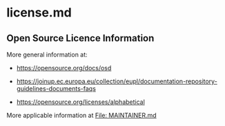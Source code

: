 license.md
==========

## Open Source Licence Information

More general information at:

* <https://opensource.org/docs/osd>

* <https://joinup.ec.europa.eu/collection/eupl/documentation-repository-guidelines-documents-faqs>

* <https://opensource.org/licenses/alphabetical>

More applicable information at [File: MAINTAINER.md](MAINTAINER.md)
